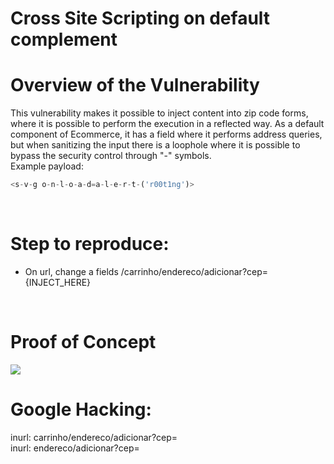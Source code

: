 # Cross Site Scripting on default complement

# Overview of the Vulnerability
This vulnerability makes it possible to inject content into zip code forms, where it is possible to perform the execution in a reflected way.
As a default component of Ecommerce, it has a field where it performs address queries, but when sanitizing the input there is a loophole where it is possible to bypass the security control through "-" symbols.
<br>
Example payload:
```javascript
<s-v-g o-n-l-o-a-d=a-l-e-r-t-('r00t1ng')>
```
<br>

# Step to reproduce:
- On url, change a fields /carrinho/endereco/adicionar?cep={INJECT_HERE}
<br> 

# Proof of Concept
<img src="https://i.imgur.com/O1Gq62d.png">
<br>

# Google Hacking:
inurl: carrinho/endereco/adicionar?cep= <br>
inurl: endereco/adicionar?cep=
